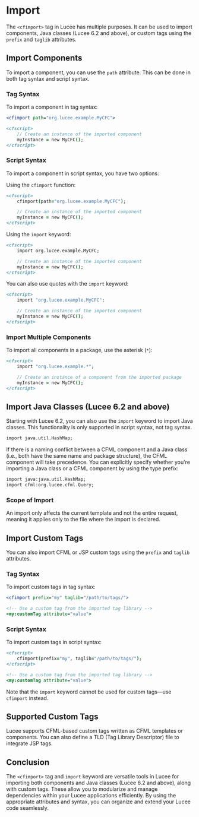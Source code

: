 
<!--
{
  "title": "Import",
  "id": "import",
  "description": "Guide on using import to import components, Java classes, and custom tags in Lucee",
  "keywords": [
    "cfimport",
    "import",
    "Lucee",
    "components",
    "java classes",
    "custom tags",
    "taglib"
  ],
  "categories": [
    "java"
  ],
  "related":[
    "function-createobject",
    "tag-import",
    "developing-with-lucee-server"
  ]
}
-->

# Import

The `<cfimport>` tag in Lucee has multiple purposes. It can be used to import components, Java classes (Lucee 6.2 and above), or custom tags using the `prefix` and `taglib` attributes.

## Import Components

To import a component, you can use the `path` attribute. This can be done in both tag syntax and script syntax.

### Tag Syntax

To import a component in tag syntax:

```cfml
<cfimport path="org.lucee.example.MyCFC">

<cfscript>
    // Create an instance of the imported component
    myInstance = new MyCFC();
</cfscript>
```

### Script Syntax

To import a component in script syntax, you have two options:

Using the `cfimport` function:

```cfml
<cfscript>
    cfimport(path="org.lucee.example.MyCFC");

    // Create an instance of the imported component
    myInstance = new MyCFC();
</cfscript>
```

Using the `import` keyword:

```cfml
<cfscript>
    import org.lucee.example.MyCFC;

    // Create an instance of the imported component
    myInstance = new MyCFC();
</cfscript>
```

You can also use quotes with the `import` keyword:

```cfml
<cfscript>
    import "org.lucee.example.MyCFC";

    // Create an instance of the imported component
    myInstance = new MyCFC();
</cfscript>
```

### Import Multiple Components

To import all components in a package, use the asterisk (`*`):

```cfml
<cfscript>
    import "org.lucee.example.*";

    // Create an instance of a component from the imported package
    myInstance = new MyCFC();
</cfscript>
```

## Import Java Classes (Lucee 6.2 and above)

Starting with Lucee 6.2, you can also use the `import` keyword to import Java classes. This functionality is only supported in script syntax, not tag syntax.

```cfml
import java.util.HashMap;
```

If there is a naming conflict between a CFML component and a Java class (i.e., both have the same name and package structure), the CFML component will take precedence. You can explicitly specify whether you're importing a Java class or a CFML component by using the type prefix:

```cfml
import java:java.util.HashMap;
import cfml:org.lucee.cfml.Query;
```

### Scope of Import

An import only affects the current template and not the entire request, meaning it applies only to the file where the import is declared.

## Import Custom Tags

You can also import CFML or JSP custom tags using the `prefix` and `taglib` attributes.

### Tag Syntax

To import custom tags in tag syntax:

```cfml
<cfimport prefix="my" taglib="/path/to/tags/">

<!-- Use a custom tag from the imported tag library -->
<my:customTag attribute="value">
```

### Script Syntax

To import custom tags in script syntax:

```cfml
<cfscript>
    cfimport(prefix="my", taglib="/path/to/tags/");
</cfscript>

<!-- Use a custom tag from the imported tag library -->
<my:customTag attribute="value">
```

Note that the `import` keyword cannot be used for custom tags—use `cfimport` instead.

## Supported Custom Tags

Lucee supports CFML-based custom tags written as CFML templates or components. You can also define a TLD (Tag Library Descriptor) file to integrate JSP tags.

## Conclusion

The `<cfimport>` tag and `import` keyword are versatile tools in Lucee for importing both components and Java classes (Lucee 6.2 and above), along with custom tags. These allow you to modularize and manage dependencies within your Lucee applications efficiently. By using the appropriate attributes and syntax, you can organize and extend your Lucee code seamlessly.
